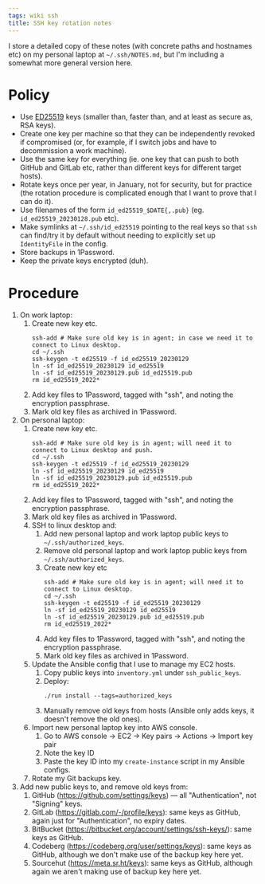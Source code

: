 ```yaml
---
tags: wiki ssh
title: SSH key rotation notes
---
```


I store a detailed copy of these notes (with concrete paths and hostnames etc) on my personal laptop at `~/.ssh/NOTES.md`, but I'm including a somewhat more general version here.

# Policy

-   Use [ED25519](https://en.wikipedia.org/wiki/EdDSA) keys (smaller than, faster than, and at least as secure as, RSA keys).
-   Create one key per machine so that they can be independently revoked if compromised (or, for example, if I switch jobs and have to decommission a work machine).
-   Use the same key for everything (ie. one key that can push to both GitHub and GitLab etc, rather than different keys for different target hosts).
-   Rotate keys once per year, in January, not for security, but for practice (the rotation procedure is complicated enough that I want to prove that I can do it).
-   Use filenames of the form `id_ed25519_$DATE{,.pub}` (eg. `id_ed25519_20230128.pub` etc).
-   Make symlinks at `~/.ssh/id_ed25519` pointing to the real keys so that `ssh` can find/try it by default without needing to explicitly set up `IdentityFile` in the config.
-   Store backups in 1Password.
-   Keep the private keys encrypted (duh).

# Procedure

1.  On work laptop:
    1.  Create new key etc.
        ```
        ssh-add # Make sure old key is in agent; in case we need it to connect to Linux desktop.
        cd ~/.ssh
        ssh-keygen -t ed25519 -f id_ed25519_20230129
        ln -sf id_ed25519_20230129 id_ed25519
        ln -sf id_ed25519_20230129.pub id_ed25519.pub
        rm id_ed25519_2022*
        ```
    2.  Add key files to 1Password, tagged with "ssh", and noting the encryption passphrase.
    3.  Mark old key files as archived in 1Password.
2.  On personal laptop:
    1.  Create new key etc.
        ```
        ssh-add # Make sure old key is in agent; will need it to connect to Linux desktop and push.
        cd ~/.ssh
        ssh-keygen -t ed25519 -f id_ed25519_20230129
        ln -sf id_ed25519_20230129 id_ed25519
        ln -sf id_ed25519_20230129.pub id_ed25519.pub
        rm id_ed25519_2022*
        ```
    2.  Add key files to 1Password, tagged with "ssh", and noting the encryption passphrase.
    3.  Mark old key files as archived in 1Password.
    4.  SSH to linux desktop and:
        1.  Add new personal laptop and work laptop public keys to `~/.ssh/authorized_keys`.
        2.  Remove old personal laptop and work laptop public keys from `~/.ssh/authorized_keys`.
        3.  Create new key etc
            ```
            ssh-add # Make sure old key is in agent; will need it to connect to Linux desktop.
            cd ~/.ssh
            ssh-keygen -t ed25519 -f id_ed25519_20230129
            ln -sf id_ed25519_20230129 id_ed25519
            ln -sf id_ed25519_20230129.pub id_ed25519.pub
            rm id_ed25519_2022*
            ```
        4.  Add key files to 1Password, tagged with "ssh", and noting the encryption passphrase.
        5.  Mark old key files as archived in 1Password.
    5.  Update the Ansible config that I use to manage my EC2 hosts.
        1.  Copy public keys into `inventory.yml` under `ssh_public_keys`.
        2.  Deploy:
            ```
            ./run install --tags=authorized_keys
            ```
        3.  Manually remove old keys from hosts (Ansible only adds keys, it doesn't remove the old ones).
    6.  Import new personal laptop key into AWS console.
        1. Go to AWS console → EC2 → Key pairs → Actions → Import key pair
        2. Note the key ID
        3. Paste the key ID into my `create-instance` script in my Ansible configs.
    7.  Rotate my Git backups key.
3.  Add new public keys to, and remove old keys from:
    1.  GitHub (https://github.com/settings/keys) — all "Authentication", not "Signing" keys.
    2.  GitLab (https://gitlab.com/-/profile/keys): same keys as GitHub, again just for "Authentication", no expiry dates.
    3.  BitBucket (https://bitbucket.org/account/settings/ssh-keys/): same keys as GitHub.
    4.  Codeberg (https://codeberg.org/user/settings/keys): same keys as GitHub, although we don't make use of the backup key here yet.
    5.  Sourcehut (https://meta.sr.ht/keys): same keys as GitHub, although again we aren't making use of backup key here yet.
